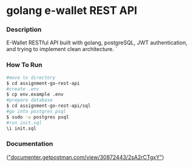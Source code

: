 # golang e-wallet REST API

### Description
E-Wallet RESTful API built with golang, postgreSQL, JWT authentication, and trying to implement clean architecture.
`
### How To Run

```bash
#move to directory
$ cd assignment-go-rest-api
#create .env
$ cp env.example .env
#prepare database
$ cd assignment-go-rest-api/sql
#go into postgres psql
$ sudo -u postgres psql
#run init.sql
\i init.sql

```

### Documentation
(["documenter.getpostman.com/view/30872443/2sA2rCTgxY"](https://documenter.getpostman.com/view/30872443/2sA2rCTgxY))
